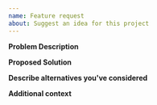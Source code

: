 ```yaml
---
name: Feature request
about: Suggest an idea for this project
---
```


**Problem Description**
<!-- Please add a clear and concise description of what the problem is. -->

**Proposed Solution**
<!-- Describe the solution you'd like in a clear and concise manner -->

**Describe alternatives you've considered**
<!-- A clear and concise description of any alternative solutions or features you've considered. -->

**Additional context**
<!-- Add any other context or screenshots about the feature request here. -->
